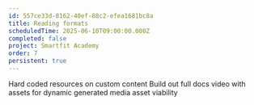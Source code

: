```yaml
---
id: 557ce33d-8162-40ef-88c2-efea1681bc8a
title: Reading formats
scheduledTime: 2025-06-10T09:00:00.000Z
completed: false
project: Smartfit Academy
order: 7
persistent: true
---
```


Hard coded resources on custom content
Build out full docs video with assets for dynamic generated media asset viability